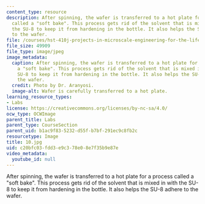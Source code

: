 ```yaml
---
content_type: resource
description: After spinning, the wafer is transferred to a hot plate for a process
  called a "soft bake". This process gets rid of the solvent that is mixed in with
  the SU-8 to keep it from hardening in the bottle. It also helps the SU-8 adhere
  to the wafer.
file: /courses/hst-410j-projects-in-microscale-engineering-for-the-life-sciences-spring-2007/c20bfc03fdd3e9c378e08e7f35b9e87e_10.jpg
file_size: 49909
file_type: image/jpeg
image_metadata:
  caption: After spinning, the wafer is transferred to a hot plate for a process called
    a "soft bake". This process gets rid of the solvent that is mixed in with the
    SU-8 to keep it from hardening in the bottle. It also helps the SU-8 adhere to
    the wafer.
  credit: Photo by Dr. Aranyosi.
  image-alt: Wafer is carefully transferred to a hot plate.
learning_resource_types:
- Labs
license: https://creativecommons.org/licenses/by-nc-sa/4.0/
ocw_type: OCWImage
parent_title: Labs
parent_type: CourseSection
parent_uid: b1ac9f83-5232-d55f-b7bf-291ec9c8fb2c
resourcetype: Image
title: 10.jpg
uid: c20bfc03-fdd3-e9c3-78e0-8e7f35b9e87e
video_metadata:
  youtube_id: null
---
```

After spinning, the wafer is transferred to a hot plate for a process called a "soft bake". This process gets rid of the solvent that is mixed in with the SU-8 to keep it from hardening in the bottle. It also helps the SU-8 adhere to the wafer.